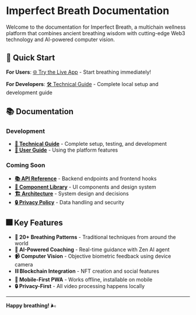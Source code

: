 # Imperfect Breath Documentation

Welcome to the documentation for Imperfect Breath, a multichain wellness platform that combines ancient breathing wisdom with cutting-edge Web3 technology and AI-powered computer vision.

## 🚀 Quick Start

**For Users**: [🌐 Try the Live App](https://imperfectbreath.netlify.app) - Start breathing immediately!

**For Developers**: [🛠️ Technical Guide](TECHNICAL_GUIDE.md) - Complete local setup and development guide

## 📚 Documentation

### Development

- **[🚀 Technical Guide](TECHNICAL_GUIDE.md)** - Complete setup, testing, and development
- **[📝 User Guide](USER_GUIDE.md)** - Using the platform features

### Coming Soon

- **[📚 API Reference](API.md)** - Backend endpoints and frontend hooks
- **[🎨 Component Library](COMPONENTS.md)** - UI components and design system
- **[🏗️ Architecture](ARCHITECTURE.md)** - System design and decisions
- **[🔒 Privacy Policy](PRIVACY.md)** - Data handling and security

## 🎆 Key Features

- **🧘 20+ Breathing Patterns** - Traditional techniques from around the world
- **🤖 AI-Powered Coaching** - Real-time guidance with Zen AI agent
- **📹 Computer Vision** - Objective biometric feedback using device camera
- **⛓️ Blockchain Integration** - NFT creation and social features
- **📱 Mobile-First PWA** - Works offline, installable on mobile
- **🔒 Privacy-First** - All video processing happens locally

---

**Happy breathing!** 🌬️
